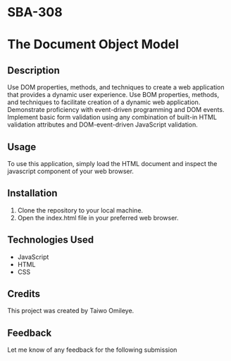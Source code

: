 # SBA-308
# The Document Object Model

## Description
Use DOM properties, methods, and techniques to create a web application that provides a dynamic user experience.
Use BOM properties, methods, and techniques to facilitate creation of a dynamic web application.
Demonstrate proficiency with event-driven programming and DOM events.
Implement basic form validation using any combination of built-in HTML validation attributes and DOM-event-driven JavaScript validation.

## Usage
To use this application, simply load the HTML document and inspect the javascript component of your web browser.

## Installation
1. Clone the repository to your local machine.
2. Open the index.html file in your preferred web browser.

## Technologies Used
- JavaScript
- HTML
- CSS

## Credits
This project was created by Taiwo Omileye.

## Feedback
Let me know of any feedback for the following submission